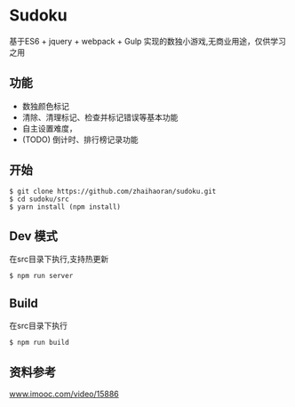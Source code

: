 # Sudoku

基于ES6 + jquery + webpack + Gulp 实现的数独小游戏,无商业用途，仅供学习之用

## 功能

* 数独颜色标记
* 清除、清理标记、检查并标记错误等基本功能
* 自主设置难度，
* (TODO) 倒计时、排行榜记录功能

## 开始

```shell
$ git clone https://github.com/zhaihaoran/sudoku.git
$ cd sudoku/src
$ yarn install (npm install)
```

## Dev 模式

在src目录下执行,支持热更新

```shell
$ npm run server
```

## Build

在src目录下执行

```shell
$ npm run build
```

## 资料参考

www.imooc.com/video/15886